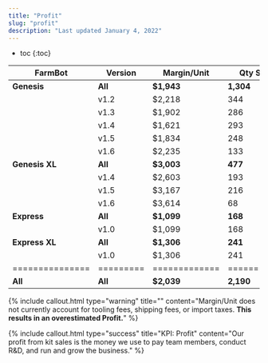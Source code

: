 ```yaml
---
title: "Profit"
slug: "profit"
description: "Last updated January 4, 2022"
---
```


* toc
{:toc}


|FarmBot        |Version  |Margin/Unit  |Qty Sold   |Total Profit    |
|---------------|---------|-------------|-----------|----------------|
|**Genesis**    |**All**  |**$1,943**   |**1,304**  |**$2,534,004**
|               |v1.2     |$2,218       |344        |$762,992
|               |v1.3     |$1,902       |286        |$543,972
|               |v1.4     |$1,621       |293        |$474,953
|               |v1.5     |$1,834       |248        |$454,832
|               |v1.6     |$2,235       |133        |$297,255
|**Genesis XL** |**All**  |**$3,003**   |**477**    |**$1,432,203**
|               |v1.4     |$2,603       |193        |$502,379
|               |v1.5     |$3,167       |216        |$684,072
|               |v1.6     |$3,614       |68         |$245,752
|**Express**    |**All**  |**$1,099**   |**168**    |**$184,632**
|               |v1.0     |$1,099       |168        |$184,632
|**Express XL** |**All**  |**$1,306**   |**241**    |**$314,746**
|               |v1.0     |$1,306       |241        |$314,746
|===============|=========|=============|===========|================|
|**All**        |**All**  |**$2,039**   |**2,190**  |**$4,465,585**

{%
include callout.html
type="warning"
title=""
content="Margin/Unit does not currently account for tooling fees, shipping fees, or import taxes. **This results in an overestimated Profit.**"
%}

{%
include callout.html
type="success"
title="KPI: Profit"
content="Our profit from kit sales is the money we use to pay team members, conduct R&D, and run and grow the business."
%}
